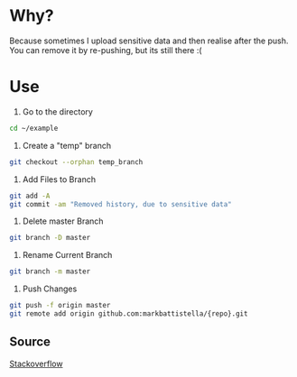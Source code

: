 # Why?

Because sometimes I upload sensitive data and then realise after the push. You can remove it by re-pushing, but its still there :(

# Use

1.  Go to the directory
```sh
cd ~/example
```

1.  Create a "temp" branch
```sh
git checkout --orphan temp_branch
```

1.  Add Files to Branch
```sh
git add -A
git commit -am "Removed history, due to sensitive data"
```

1.  Delete master Branch
```sh
git branch -D master
```

1.  Rename Current Branch
```sh
git branch -m master
```

1.  Push Changes
```sh
git push -f origin master
git remote add origin github.com:markbattistella/{repo}.git
```

## Source
[Stackoverflow](https://stackoverflow.com/a/26000395/1086990)
